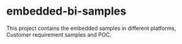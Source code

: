 # embedded-bi-samples
This project contains the embedded samples in different platforms, Customer requirement samples and POC.
